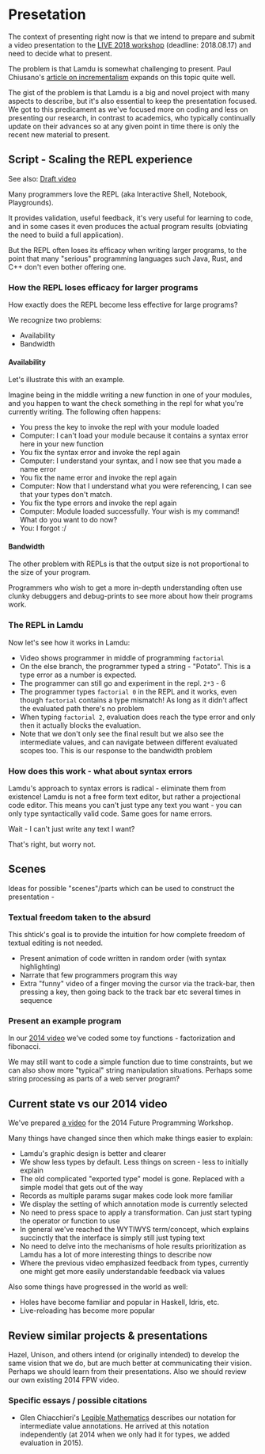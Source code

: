 # Presetation

The context of presenting right now is that we intend to prepare and submit a video presentation to the [LIVE 2018 workshop](https://2018.splashcon.org/track/live-2018-papers) (deadline: 2018.08.17) and need to decide what to present.

The problem is that Lamdu is somewhat challenging to present. Paul Chiusano's [article on incrementalism](https://pchiusano.github.io/2017-05-17/incrementalism.html) expands on this topic quite well.

The gist of the problem is that Lamdu is a big and novel project with many aspects to describe, but it's also essential to keep the presentation focused. We got to this predicament as we've focused more on coding and less on presenting our research, in contrast to academics, who typically continually update on their advances so at any given point in time there is only the recent new material to present.

## Script - Scaling the REPL experience

See also: [Draft video](https://www.dropbox.com/s/80h3b4o9tff59i8/Lamdu%20LIVE%202018%20-%20Intro%20draft.mp4?dl=0)

Many programmers love the REPL (aka Interactive Shell, Notebook, Playgrounds).

It provides validation, useful feedback, it's very useful for learning to code, and in some cases it even produces the actual program results (obviating the need to build a full application).

But the REPL often loses its efficacy when writing larger programs, to the point that many "serious" programming languages such Java, Rust, and C++ don't even bother offering one.

### How the REPL loses efficacy for larger programs

How exactly does the REPL become less effective for large programs?

We recognize two problems:

* Availability
* Bandwidth

#### Availability

Let's illustrate this with an example.

Imagine being in the middle writing a new function in one of your modules,
and you happen to want the check something in the repl for what you're currently writing. The following often happens:

* You press the key to invoke the repl with your module loaded
* Computer: I can't load your module because it contains a syntax error here in your new function
* You fix the syntax error and invoke the repl again
* Computer: I understand your syntax, and I now see that you made a name error
* You fix the name error and invoke the repl again
* Computer: Now that I understand what you were referencing, I can see that your types don't match.
* You fix the type errors and invoke the repl again
* Computer: Module loaded successfully. Your wish is my command! What do you want to do now?
* You: I forgot :/

#### Bandwidth

The other problem with REPLs is that the output size is not proportional to the size of your program.

Programmers who wish to get a more in-depth understanding often use clunky debuggers and debug-prints to see more about how their programs work.

### The REPL in Lamdu

Now let's see how it works in Lamdu:

* Video shows programmer in middle of programming `factorial`
* On the else branch, the programmer typed a string - "Potato". This is a type error as a number is expected.
* The programmer can still go and experiment in the repl. `2*3` - 6
* The programmer types `factorial 0` in the REPL and it works, even though `factorial` contains a type mismatch! As long as it didn't affect the evaluated path there's no problem
* When typing `factorial 2`, evaluation does reach the type error and only then it actually blocks the evaluation.
* Note that we don't only see the final result but we also see the intermediate values, and can navigate between different evaluated scopes too. This is our response to the bandwidth problem

### How does this work - what about syntax errors

Lamdu's approach to syntax errors is radical - eliminate them from existence!
Lamdu is not a free form text editor, but rather a projectional code editor.
This means you can't just type any text you want - you can only type syntactically valid code.
Same goes for name errors.

Wait - I can't just write any text I want?

That's right, but worry not.

## Scenes

Ideas for possible "scenes"/parts which can be used to construct the presentation -

### Textual freedom taken to the absurd

This shtick's goal is to provide the intuition for how complete freedom of textual editing is not needed.

* Present animation of code written in random order (with syntax highlighting)
* Narrate that few programmers program this way
* Extra "funny" video of a finger moving the cursor via the track-bar, then pressing a key, then going back to the track bar etc several times in sequence

### Present an example program

In our [2014 video](#Current-state-vs-our-2014-video) we've coded some toy functions - factorization and fibonacci.

We may still want to code a simple function due to time constraints, but we can also show more "typical" string manipulation situations. Perhaps some string processing as parts of a web server program?

## Current state vs our 2014 video

We've prepared [a video](https://vimeo.com/97648370) for the 2014 Future Programming Workshop.

Many things have changed since then which make things easier to explain:

* Lamdu's graphic design is better and clearer
* We show less types by default. Less things on screen - less to initially explain
* The old complicated "exported type" model is gone. Replaced with a simple model that gets out of the way
* Records as multiple params sugar makes code look more familiar
* We display the setting of which annotation mode is currently selected
* No need to press space to apply a transformation. Can just start typing the operator or function to use
* In general we've reached the WYTIWYS term/concept, which explains succinctly that the interface is simply still just typing text
* No need to delve into the mechanisms of hole results prioritization as Lamdu has a lot of more interesting things to describe now
* Where the previous video emphasized feedback from types, currently one might get more easily understandable feedback via values

Also some things have progressed in the world as well:

* Holes have become familiar and popular in Haskell, Idris, etc.
* Live-reloading has become more popular

## Review similar projects & presentations

Hazel, Unison, and others intend (or originally intended) to develop the same vision that we do, but are much better at communicating their vision. Perhaps we should learn from their presentations. Also we should review our own existing 2014 FPW video.

### Specific essays / possible citations

* Glen Chiacchieri's [Legible Mathematics](http://glench.com/LegibleMathematics/) describes our notation for intermediate value annotations. He arrived at this notation independently (at 2014 when we only had it for types, we added evaluation in 2015).
